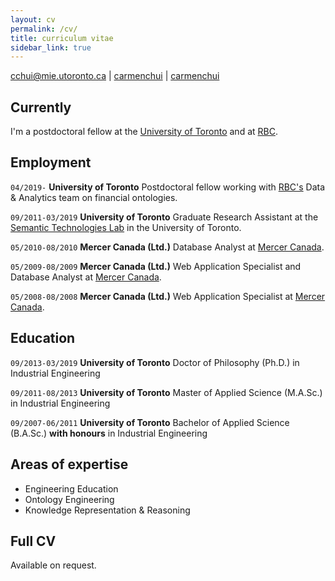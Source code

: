 ```yaml
---
layout: cv
permalink: /cv/
title: curriculum vitae
sidebar_link: true
---
```


<div id="webaddress">
<a href="mailto:cchui@mie.utoronto.ca">cchui@mie.utoronto.ca</a>
|
<i class="fa fa-github"></i> <a href="http://github.com/carmenchui">carmenchui</a>
|
<i class="fa fa-linkedin"></i> <a href="http://linkedin.com/in/carmenchui">carmenchui</a>
</div>


## Currently

I'm a postdoctoral fellow at the [University of Toronto](http://www.utoronto.ca/) and at [RBC](http://www.rbc.com).

## Employment

`04/2019-` 
__University of Toronto__ Postdoctoral fellow working with [RBC's](http://www.rbc.com) Data & Analytics team on financial ontologies.

`09/2011-03/2019` __University of Toronto__  Graduate Research Assistant at the [Semantic Technologies Lab](http://stl.mie.utoronto.ca) in the University of Toronto.

`05/2010-08/2010` __Mercer Canada (Ltd.)__  Database Analyst at [Mercer Canada](http://www.mercer.com).

`05/2009-08/2009` __Mercer Canada (Ltd.)__  Web Application Specialist and Database Analyst at [Mercer Canada](http://www.mercer.com).

`05/2008-08/2008` __Mercer Canada (Ltd.)__  Web Application Specialist at [Mercer Canada](http://www.mercer.com).

## Education

`09/2013-03/2019`
__University of Toronto__ Doctor of Philosophy (Ph.D.) in Industrial Engineering

`09/2011-08/2013`
__University of Toronto__ Master of Applied Science (M.A.Sc.) in Industrial Engineering

`09/2007-06/2011`
__University of Toronto__ Bachelor of Applied Science (B.A.Sc.) __with honours__ in Industrial Engineering

## Areas of expertise

* Engineering Education
* Ontology Engineering
* Knowledge Representation & Reasoning

## Full CV

Available on request.
